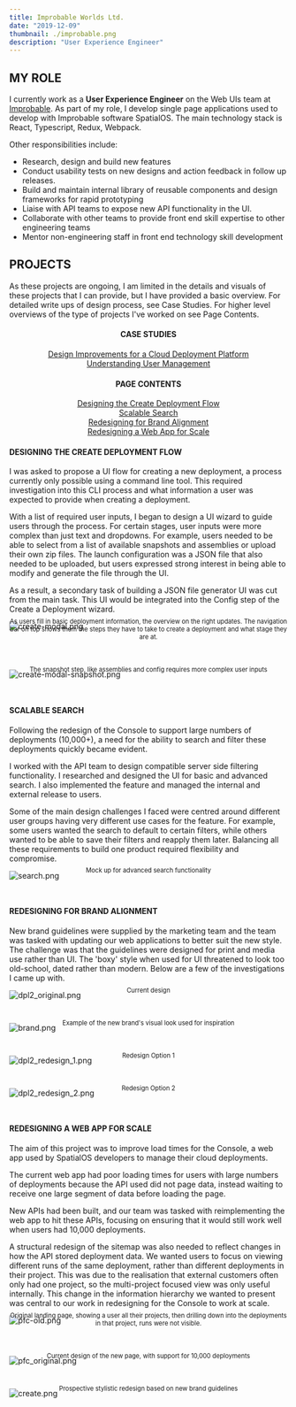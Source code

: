 ```yaml
---
title: Improbable Worlds Ltd.
date: "2019-12-09"
thumbnail: ./improbable.png
description: "User Experience Engineer"
---
```


## MY ROLE

I currently work as a **User Experience Engineer** on the Web UIs team at <a href="https://improbable.io" target="_blank" rel="noopener noreferrer"> Improbable</a>. As part of my role, I develop single page applications used to develop with Improbable software SpatialOS. The main technology stack is React, Typescript, Redux, Webpack.

Other responsibilities include:

<ul>
    <li> Research, design and build new features </li>
    <li>Conduct usability tests on new designs and action feedback in follow up releases.</li>
    <li>Build and maintain internal library of reusable components and design frameworks for rapid prototyping</li>
    <li>Liaise with API teams to expose new API functionality in the UI.</li>
    <li>Collaborate with other teams to provide front end skill expertise to other engineering teams </li>
    <li>Mentor non-engineering staff in front end technology skill development </li>
</ul>

## PROJECTS

As these projects are ongoing, I am limited in the details and visuals of these projects that I can provide, but I have provided a basic overview. For detailed write ups of design process, see Case Studies. For higher level overviews of the type of projects I've worked on see Page Contents.

<h4 align="center">CASE STUDIES</h4>
<p align="center">
    <a href="./projects/ux-improvements" style="white-space: nowrap">Design Improvements for a Cloud Deployment Platform </a><br>
    <a href="./projects/user-management" style="white-space: nowrap">Understanding User Management </a><br>
</p>

<h4 align="center">PAGE CONTENTS</h4>
<p align="center">
    <a href="#create" style="white-space: nowrap">Designing the Create Deployment Flow</a><br>
    <a href="#search" style="white-space: nowrap">Scalable Search</a><br>
    <a href="#brand" style="white-space: nowrap">Redesigning for Brand Alignment</a><br>
    <a href="#scale" style="white-space: nowrap">Redesigning a Web App for Scale</a><br>
</p>

<a name="create" style="display: block; position: relative; top: -9vw"></a>

#### DESIGNING THE CREATE DEPLOYMENT FLOW

I was asked to propose a UI flow for creating a new deployment, a process currently only possible using a command line tool. This required investigation into this CLI process and what information a user was expected to provide when creating a deployment.

With a list of required user inputs, I began to design a UI wizard to guide users through the process. For certain stages, user inputs were more complex than just text and dropdowns. For example, users needed to be able to select from a list of available snapshots and assemblies or upload their own zip files. The launch configuration was a JSON file that also needed to be uploaded, but users expressed strong interest in being able to modify and generate the file through the UI.

As a result, a secondary task of building a JSON file generator UI was cut from the main task. This UI would be integrated into the Config step of the Create a Deployment wizard.

![create-modal.png](./create-modal.png)

<p align="center" style="font-size: 0.8em; position: relative; top: -4vw;">As users fill in basic deployment information, the overview on the right updates. The navigation bar on top shows them the steps they have to take to create a deployment and what stage they are at.</p>

![create-modal-snapshot.png](./create-modal-snapshot.png)

<p align="center" style="font-size: 0.8em; position: relative; top: -4vw;">The snapshot step, like assemblies and config requires more complex user inputs</p>

<a name="search" style="display: block; position: relative; top: -9vw"></a>

#### SCALABLE SEARCH

Following the redesign of the Console to support large numbers of deployments (10,000+), a need for the ability to search and filter these deployments quickly became evident.

I worked with the API team to design compatible server side filtering functionality. I researched and designed the UI for basic and advanced search. I also implemented the feature and managed the internal and external release to users.

Some of the main design challenges I faced were centred around different user groups having very different use cases for the feature. For example, some users wanted the search to default to certain filters, while others wanted to be able to save their filters and reapply them later. Balancing all these requirements to build one product required flexibility and compromise.

![search.png](./search.png)

<p align="center" style="font-size: 0.8em; position: relative; top: -4vw;">Mock up for advanced search functionality</p>

<a name="brand" style="display: block; position: relative; top: -9vw"></a>

#### REDESIGNING FOR BRAND ALIGNMENT

New brand guidelines were supplied by the marketing team and the team was tasked with updating our web applications to better suit the new style. The challenge was that the guidelines were designed for print and media use rather than UI. The 'boxy' style when used for UI threatened to look too old-school, dated rather than modern. Below are a few of the investigations I came up with.

![dpl2_original.png](./dpl2_original.png)

<p align="center" style="font-size: 0.8em; position: relative; top: -4vw;">Current design</p>

![brand.png](./brand.png)

<p align="center" style="font-size: 0.8em; position: relative; top: -4vw;">Example of the new brand's visual look used for inspiration</p>

![dpl2_redesign_1.png](./dpl2_redesign1.png)

<p align="center" style="font-size: 0.8em; position: relative; top: -4vw;">Redesign Option 1</p>

![dpl2_redesign_2.png](./dpl2_redesign2.png)

<p align="center" style="font-size: 0.8em; position: relative; top: -4vw;">Redesign Option 2</p>

<a name="scale" style="display: block; position: relative; top: -9vw"></a>

#### REDESIGNING A WEB APP FOR SCALE

The aim of this project was to improve load times for the Console, a web app used by SpatialOS developers to manage their cloud deployments.

The current web app had poor loading times for users with large numbers of deployments because the API used did not page data, instead waiting to receive one large segment of data before loading the page.

New APIs had been built, and our team was tasked with reimplementing the web app to hit these APIs, focusing on ensuring that it would still work well when users had 10,000 deployments.

A structural redesign of the sitemap was also needed to reflect changes in how the API stored deployment data. We wanted users to focus on viewing different runs of the same deployment, rather than different deployments in their project. This was due to the realisation that external customers often only had one project, so the multi-project focused view was only useful internally. This change in the information hierarchy we wanted to present was central to our work in redesigning for the Console to work at scale.

![pfc-old.png](./pfc-old.png)

<p align="center" style="font-size: 0.8em; position: relative; top: -4vw;">Original landing page, showing a user all their projects, then drilling down into the deployments in that project, runs were not visible.</p>

![pfc_original.png](./pfc_original.png)

<p align="center" style="font-size: 0.8em; position: relative; top: -4vw;">Current design of the new page, with support for 10,000 deployments</p>

![create.png](./create.png)

<p align="center" style="font-size: 0.8em; position: relative; top: -4vw;">Prospective stylistic redesign based on new brand guidelines</p>
